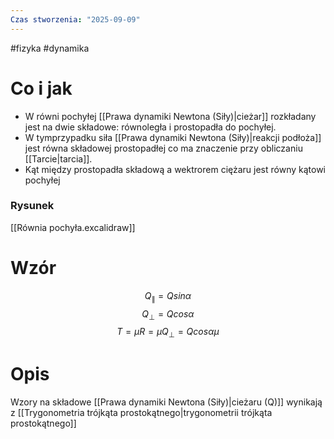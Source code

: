 ```yaml
---
Czas stworzenia: "2025-09-09"
---
```

#fizyka #dynamika
# Co i jak
- W równi pochyłej [[Prawa dynamiki Newtona (Siły)|cieżar]] rozkładany jest na dwie składowe: równoległa i prostopadła do pochyłej. 
- W tymprzypadku siła [[Prawa dynamiki Newtona (Siły)|reakcji podłoża]] jest równa składowej prostopadłej co ma znaczenie przy obliczaniu [[Tarcie|tarcia]]. 
- Kąt między prostopadła składową a wektrorem ciężaru jest równy kątowi pochyłej
### Rysunek
[[Równia pochyła.excalidraw]]
# Wzór
$$
Q_{\parallel} =Q sin\alpha
$$
$$Q_{\perp}= Qcos\alpha$$
$$T=\mu R=\mu Q_{\perp} = Qcos\alpha \mu$$
# Opis
Wzory na składowe [[Prawa dynamiki Newtona (Siły)|cieżaru (Q)]] wynikają z [[Trygonometria trójkąta prostokątnego|trygonometrii trójkąta prostokątnego]]